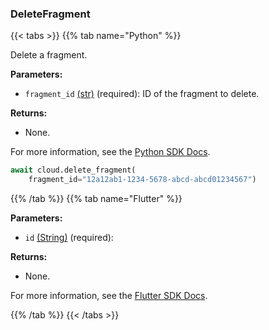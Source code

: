 ### DeleteFragment

{{< tabs >}}
{{% tab name="Python" %}}

Delete a fragment.

**Parameters:**

- `fragment_id` [(str)](https://docs.python.org/3/library/stdtypes.html#text-sequence-type-str) (required): ID of the fragment to delete.

**Returns:**

- None.

For more information, see the [Python SDK Docs](https://python.viam.dev/autoapi/viam/app/app_client/index.html#viam.app.app_client.AppClient.delete_fragment).

``` python {class="line-numbers linkable-line-numbers"}
await cloud.delete_fragment(
    fragment_id="12a12ab1-1234-5678-abcd-abcd01234567")
```

{{% /tab %}}
{{% tab name="Flutter" %}}

**Parameters:**

- `id` [(String)](https://api.flutter.dev/flutter/dart-core/String-class.html) (required):

**Returns:**

- None.

For more information, see the [Flutter SDK Docs](https://flutter.viam.dev/viam_protos.app.app/AppServiceClient/deleteFragment.html).

{{% /tab %}}
{{< /tabs >}}
